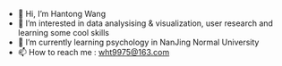 - 👋 Hi, I’m Hantong Wang
- 👀 I’m interested in data analysising & visualization, user research and learning some cool skills 
- 🌱 I’m currently learning psychology in NanJing Normal University
- 📫 How to reach me : wht9975@163.com

<!---
wht9975/wht9975 is a ✨ special ✨ repository because its `README.md` (this file) appears on your GitHub profile.
You can click the Preview link to take a look at your changes.
--->
